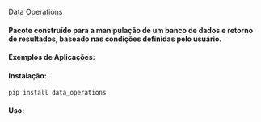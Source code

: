 Data Operations

#### Pacote construído para a manipulação de um banco de dados e retorno de resultados, baseado nas condições definidas pelo usuário.


#### Exemplos de Aplicações:


#### Instalação: 

    pip install data_operations


#### Uso:
